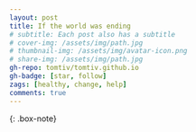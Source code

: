 ```yaml
---
layout: post
title: If the world was ending
# subtitle: Each post also has a subtitle
# cover-img: /assets/img/path.jpg
# thumbnail-img: /assets/img/avatar-icon.png
# share-img: /assets/img/path.jpg
gh-repo: tomtiv/tomtiv.github.io
gh-badge: [star, follow]
zags: [healthy, change, help]
comments: true
---
```


{: .box-note}


